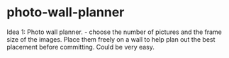 # photo-wall-planner
Idea 1: Photo wall planner. - choose the number of pictures and the frame size of the images. Place them freely on a wall to help plan out the best placement before committing. Could be very easy.
